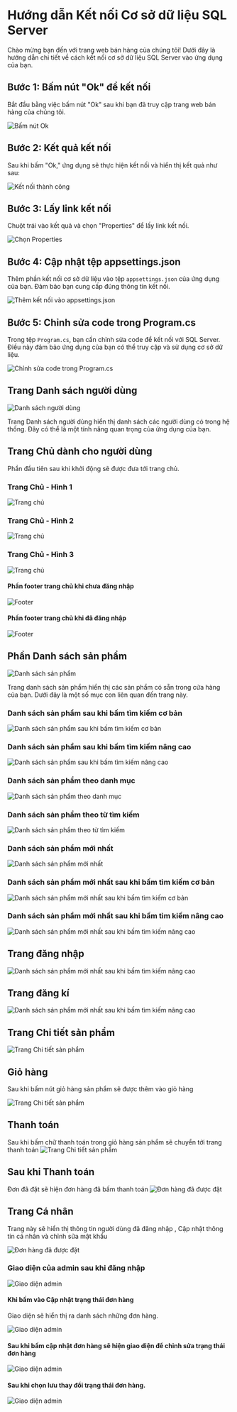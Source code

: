 # Hướng dẫn Kết nối Cơ sở dữ liệu SQL Server

Chào mừng bạn đến với trang web bán hàng của chúng tôi! Dưới đây là hướng dẫn chi tiết về cách kết nối cơ sở dữ liệu SQL Server vào ứng dụng của bạn.

## Bước 1: Bấm nút "Ok" để kết nối

Bắt đầu bằng việc bấm nút "Ok" sau khi bạn đã truy cập trang web bán hàng của chúng tôi.

![Bấm nút Ok](./High_Webbanquanao/wwwroot/Asset/img/z4667818641767_3c853dd6fc2b7bb4f9955213582f890c.jpg)

## Bước 2: Kết quả kết nối

Sau khi bấm "Ok," ứng dụng sẽ thực hiện kết nối và hiển thị kết quả như sau:

![Kết nối thành công](./High_Webbanquanao/wwwroot/Asset/img/z4667960191440_da18ed8b15d3f8d4aee740e9088e0da7.jpg)

## Bước 3: Lấy link kết nối

Chuột trái vào kết quả và chọn "Properties" để lấy link kết nối.

![Chọn Properties](./High_Webbanquanao/wwwroot/Asset/img/z4667959045597_b89034645d35d5a353a2764419c083de.jpg)

## Bước 4: Cập nhật tệp appsettings.json

Thêm phần kết nối cơ sở dữ liệu vào tệp `appsettings.json` của ứng dụng của bạn. Đảm bảo bạn cung cấp đúng thông tin kết nối.

![Thêm kết nối vào appsettings.json](./High_Webbanquanao/wwwroot/Asset/img/z4667954802048_8496b299abc841666abe9bc6d0af3dd7.jpg)

## Bước 5: Chỉnh sửa code trong Program.cs

Trong tệp `Program.cs`, bạn cần chỉnh sửa code để kết nối với SQL Server. Điều này đảm bảo ứng dụng của bạn có thể truy cập và sử dụng cơ sở dữ liệu.

![Chỉnh sửa code trong Program.cs](./High_Webbanquanao/wwwroot/Asset/img/z4667976732120_ac0ac15a3579ac09879d00213694859d.jpg)

## Trang Danh sách người dùng

![Danh sách người dùng](./High_Webbanquanao/wwwroot/Asset/img/z4667845133468_4949f5db8edeb5163ea05840ec79c921.jpg)

Trang Danh sách người dùng hiển thị danh sách các người dùng có trong hệ thống. Đây có thể là một tính năng quan trọng của ứng dụng của bạn.

## Trang Chủ dành cho người dùng

Phần đầu tiên sau khi khởi động sẽ được đưa tới trang chủ.

### Trang Chủ - Hình 1

![Trang chủ](./High_Webbanquanao/wwwroot/Asset/img/z4667824359008_f65361bb188ff00e216b5a77743277ad.jpg)

### Trang Chủ - Hình 2

![Trang chủ](./High_Webbanquanao/wwwroot/Asset/img/z4667825253412_28f86201cc8469ccc86024221aad246c.jpg)

### Trang Chủ - Hình 3

![Trang chủ](./High_Webbanquanao/wwwroot/Asset/img/z4667826666579_30fc68bac9ada6f1bc7999e2b2e7d8ff.jpg)

#### Phần footer trang chủ khi chưa đăng nhập 

![Footer](./High_Webbanquanao/wwwroot/Asset/img/z4667827583985_1a5371376b36b9995163a2089146bb00.jpg)

#### Phần footer trang chủ khi đã đăng nhập 

![Footer](./High_Webbanquanao/wwwroot/Asset/img/z4667828548834_e093df0203216f2ec2d763bdf1f0220f.jpg)
## Phần Danh sách sản phẩm

![Danh sách sản phẩm](./High_Webbanquanao/wwwroot/Asset/img/z4667836026687_f3c6f2fd65c7f6fe92f06da0f3ee47a6.jpg)

Trang danh sách sản phẩm hiển thị các sản phẩm có sẵn trong cửa hàng của bạn. Dưới đây là một số mục con liên quan đến trang này.

### Danh sách sản phẩm sau khi bấm tìm kiếm cơ bản

![Danh sách sản phẩm sau khi bấm tìm kiếm cơ bản](./High_Webbanquanao/wwwroot/Asset/img/z4667837076216_6c072b76d3612881eba65dd205c0f0c8.jpg)

### Danh sách sản phẩm sau khi bấm tìm kiếm nâng cao

![Danh sách sản phẩm sau khi bấm tìm kiếm nâng cao](./High_Webbanquanao/wwwroot/Asset/img/z4667839829619_698157305728dd078158609922946873.jpg)

### Danh sách sản phẩm theo danh mục

![Danh sách sản phẩm theo danh mục](./High_Webbanquanao/wwwroot/Asset/img/z4667832976082_c1fe6da08895967dad6e41000c5e5e50.jpg)

### Danh sách sản phẩm theo từ tìm kiếm

![Danh sách sản phẩm theo từ tìm kiếm](./High_Webbanquanao/wwwroot/Asset/img/z4667834347837_703c144c456ae0ad87031d7e12b145e9.jpg)

### Danh sách sản phẩm mới nhất

![Danh sách sản phẩm mới nhất](./High_Webbanquanao/wwwroot/Asset/img/z4668045000305_8d2e9cbef4e8c0ba02f94b65c2ee8e3d.jpg)

### Danh sách sản phẩm mới nhất sau khi bấm tìm kiếm cơ bản

![Danh sách sản phẩm mới nhất sau khi bấm tìm kiếm cơ bản](./High_Webbanquanao/wwwroot/Asset/img/z4667837076216_6c072b76d3612881eba65dd205c0f0c8.jpg)

### Danh sách sản phẩm mới nhất sau khi bấm tìm kiếm nâng cao

![Danh sách sản phẩm mới nhất sau khi bấm tìm kiếm nâng cao](./High_Webbanquanao/wwwroot/Asset/img/z4667839829619_698157305728dd078158609922946873.jpg)


## Trang đăng nhập 
![Danh sách sản phẩm mới nhất sau khi bấm tìm kiếm nâng cao](./High_Webbanquanao/wwwroot/Asset/img/z4668074276980_e22e312c70522f5bac3b50083b21817b.jpg)
## Trang đăng kí
![Danh sách sản phẩm mới nhất sau khi bấm tìm kiếm nâng cao](./High_Webbanquanao/wwwroot/Asset/img/z4668085813196_b99c6b490549afb5ac073123fcf662c8.jpg)

## Trang Chi tiết sản phẩm

![Trang Chi tiết sản phẩm](./High_Webbanquanao/wwwroot/Asset/img/z4668045734969_af2d1d802c88b0e2638e4b3754bebcb8.jpg)

## Giỏ hàng

Sau khi bấm nút giỏ hàng sản phẩm sẽ được thêm vào giỏ hàng

![Trang Chi tiết sản phẩm](./High_Webbanquanao/wwwroot/Asset/img/z4668059932079_e2e0545e809c13fc20b4371eee1c5c16.jpg)

## Thanh toán

Sau khi bấm chữ thanh toán trong giỏ hàng sản phẩm sẽ chuyển tới trang thanh toán
![Trang Chi tiết sản phẩm](./High_Webbanquanao/wwwroot/Asset/img/z4668060929624_39c86f42fd77476732c2492c42d33a4e.jpg)

## Sau khi Thanh toán

Đơn đã đặt sẽ hiện đơn hàng đã bấm thanh toán
![Đơn hàng đã được đặt](./High_Webbanquanao/wwwroot/Asset/img/1.jpg)

## Trang Cá nhân

Trang này sẽ hiển thị thông tin người dùng đã đăng nhập , Cập nhật thông tin cá nhân và chỉnh sửa mật khẩu

![Đơn hàng đã được đặt](./High_Webbanquanao/wwwroot/Asset/img/z4669463640594_80822d2e1a84321400f6e03a80e0156a.jpg)

### Giao diện của admin sau khi đăng nhập

![Giao diện admin](./High_Webbanquanao/wwwroot/Asset/img/z4669468565925_e8a28399e298b56f4c4f4e5410d1aa65.jpg)

#### Khi bấm vào Cập nhật trạng thái đơn hàng

Giao diện sẽ hiển thị ra danh sách những đơn hàng.

![Giao diện admin](./High_Webbanquanao/wwwroot/Asset/img/z4669469453717_40bb509fee8221ff6635b7be9dea1853.jpg)

#### Sau khi bấm cập nhật đơn hàng sẽ hiện giao diện để chỉnh sửa trạng thái đơn hàng

![Giao diện admin](./High_Webbanquanao/wwwroot/Asset/img/z4669495613678_1c679f4f5de8f149f300520a4487e4bf.jpg)

#### Sau khi chọn lưu thay đổi trạng thái đơn hàng.

![Giao diện admin](./High_Webbanquanao/wwwroot/Asset/img/z4669497188471_03bac90f8088a17e5d655268d74ddc55.jpg)